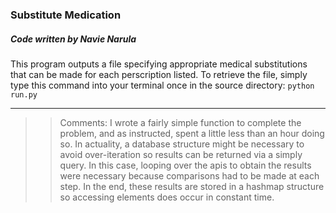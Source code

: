 ### Substitute Medication
##### Code written by Navie Narula

This program outputs a file specifying appropriate medical substitutions that can be made for each perscription listed. To retrieve the file, simply type this command into your terminal once in the source directory: `python run.py`

---

>> Comments: I wrote a fairly simple function to complete the problem, and as instructed, spent a little less than an hour doing so. In actuality, a database structure might be necessary to avoid over-iteration so results can be returned via a simply query. In this case, looping over the apis to obtain the results were necessary because comparisons had to be made at each step. In the end, these results are stored in a hashmap structure so accessing elements does occur in constant time.


